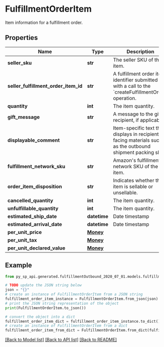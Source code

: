# FulfillmentOrderItem

Item information for a fulfillment order.

## Properties

Name | Type | Description | Notes
------------ | ------------- | ------------- | -------------
**seller_sku** | **str** | The seller SKU of the item. | 
**seller_fulfillment_order_item_id** | **str** | A fulfillment order item identifier submitted with a call to the &#x60;createFulfillmentOrder&#x60; operation. | 
**quantity** | **int** | The item quantity. | 
**gift_message** | **str** | A message to the gift recipient, if applicable. | [optional] 
**displayable_comment** | **str** | Item-specific text that displays in recipient-facing materials such as the outbound shipment packing slip. | [optional] 
**fulfillment_network_sku** | **str** | Amazon&#39;s fulfillment network SKU of the item. | [optional] 
**order_item_disposition** | **str** | Indicates whether the item is sellable or unsellable. | [optional] 
**cancelled_quantity** | **int** | The item quantity. | 
**unfulfillable_quantity** | **int** | The item quantity. | 
**estimated_ship_date** | **datetime** | Date timestamp | [optional] 
**estimated_arrival_date** | **datetime** | Date timestamp | [optional] 
**per_unit_price** | [**Money**](Money.md) |  | [optional] 
**per_unit_tax** | [**Money**](Money.md) |  | [optional] 
**per_unit_declared_value** | [**Money**](Money.md) |  | [optional] 

## Example

```python
from py_sp_api.generated.fulfillmentOutbound_2020_07_01.models.fulfillment_order_item import FulfillmentOrderItem

# TODO update the JSON string below
json = "{}"
# create an instance of FulfillmentOrderItem from a JSON string
fulfillment_order_item_instance = FulfillmentOrderItem.from_json(json)
# print the JSON string representation of the object
print(FulfillmentOrderItem.to_json())

# convert the object into a dict
fulfillment_order_item_dict = fulfillment_order_item_instance.to_dict()
# create an instance of FulfillmentOrderItem from a dict
fulfillment_order_item_from_dict = FulfillmentOrderItem.from_dict(fulfillment_order_item_dict)
```
[[Back to Model list]](../README.md#documentation-for-models) [[Back to API list]](../README.md#documentation-for-api-endpoints) [[Back to README]](../README.md)


